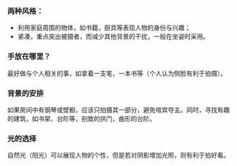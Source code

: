 ### 两种风格：

- 利用家庭周围的物体，如书籍，厨具等表现人物的身份与兴趣；
- 紧凑，重点突出被摄者，而减少其他背景的干扰，一般在坐姿时采用。

### 手放在哪里？

最好做与个人相关的事，如拿着一支笔，一本书等（个人认为侧脸有利于拍摄）。

### 背景的安排

如果房间中有钢琴或壁橱，应该只拍摄其一部分，避免喧宾夺主。同时，寻找有趣的建筑，如书架、台阶等，别致的拱门，曲形的台阶。

### 光的选择

自然光（阳光）可以展现人物的个性，但是若对阴影增加光照，则有利于拍好看。



